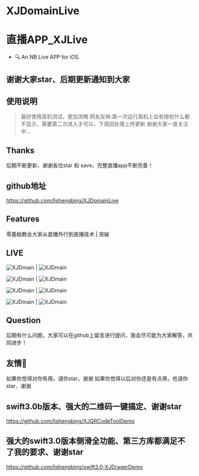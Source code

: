 # XJDomainLive
# 直播APP_XJLive
- 🔍 An NB Live APP for iOS.
## 谢谢大家star、后期更新通知到大家


## 使用说明
>最好使用真机测试，更加流畅
>网友反映:第一次运行真机上会有授权什么都不显示，需要第二次进入才可以，下周回处理上传更新
>谢谢大家一直关注中...



## Thanks
后期不断更新、谢谢各位star 和 save，完整直播app不断完善！

## github地址
https://github.com/lishengbing/XJDomainLive

## Features
零基础教会大家从直播外行到直播技术 | 突破


## LIVE
![XJDmain](https://github.com/lishengbing/XJDomainLive/blob/master/XJDomainLive/XJDomainLive/Classes/Resource/c1.gif) | ![XJDmain](https://github.com/lishengbing/XJDomainLive/blob/master/XJDomainLive/XJDomainLive/Classes/Resource/c2.gif) 

![XJDmain](https://github.com/lishengbing/XJDomainLive/blob/master/XJDomainLive/XJDomainLive/Classes/Resource/c3.gif) | ![XJDmain](https://github.com/lishengbing/XJDomainLive/blob/master/XJDomainLive/XJDomainLive/Classes/Resource/b5.gif)

![XJDmain](https://github.com/lishengbing/XJDomainLive/blob/master/XJDomainLive/XJDomainLive/Classes/Resource/b4.gif) | ![XJDmain](https://github.com/lishengbing/XJDomainLive/blob/master/XJDomainLive/XJDomainLive/Classes/Resource/b3.gif)

![XJDmain](https://github.com/lishengbing/XJDomainLive/blob/master/XJDomainLive/XJDomainLive/Classes/Resource/b2.gif) | ![XJDmain](https://github.com/lishengbing/XJDomainLive/blob/master/XJDomainLive/XJDomainLive/Classes/Resource/b1.gif)


## Question
后期有什么问题，大家可以在github上留言进行提问，我会尽可能为大家解答，共同进步！

## 友情🔗
如果你觉得对你有用，请你star，谢谢
如果你觉得以后对你还是有点用，也请你star、谢谢

## swift3.0b版本、强大的二维码一键搞定、谢谢star
https://github.com/lishengbing/XJQRCodeToolDemo

## 强大的swift3.0版本侧滑全功能、第三方库都满足不了我的要求、谢谢star
https://github.com/lishengbing/swift3.0-XJDragerDemo


